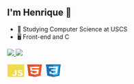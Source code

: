 ## I'm Henrique 👋

- 💾 Studying Computer Science at USCS
- 🖥️ Front-end and C

<div>
  <a href="https://github.com/sudohenrique">
    <img height="180em" src="https://github-readme-stats.vercel.app/api?username=sudohenrique&show_icons=true&theme=catppuccin_mocha&include_all_commits=true&count_private=true" />
    <img height="180em" src="https://github-readme-stats.vercel.app/api/top-langs/?username=sudohenrique&layout=compact&langs_count=16&theme=catppuccin_mocha" />
  </a>
</div>

<div style="display: inline_block"><br>
  <img align="center" alt="Js" height="30" width="40" src="https://raw.githubusercontent.com/devicons/devicon/master/icons/javascript/javascript-plain.svg">
  <img align="center" alt="HTML" height="30" width="40" src="https://raw.githubusercontent.com/devicons/devicon/master/icons/html5/html5-original.svg">
  <img align="center" alt="CSS" height="30" width="40" src="https://raw.githubusercontent.com/devicons/devicon/master/icons/css3/css3-original.svg">
</div>
